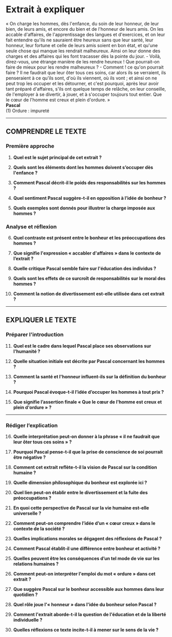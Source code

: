 # Extrait à expliquer

« On charge les hommes, dès l'enfance, du soin de leur honneur, de leur bien, de leurs amis, et encore du bien et de l'honneur de leurs amis. On les accable d'affaires, de l'apprentissage des langues et d'exercices, et on leur fait entendre qu'ils ne sauraient être heureux sans que leur santé, leur honneur, leur fortune et celle de leurs amis soient en bon état, et qu'une seule chose qui manque les rendrait malheureux. Ainsi on leur donne des charges et des affaires qui les font tracasser dès la pointe du jour. - Voilà, direz-vous, une étrange manière de les rendre heureux ! Que pourrait-on faire de mieux pour les rendre malheureux ? - Comment ! ce qu'on pourrait faire ? Il ne faudrait que leur ôter tous ces soins, car alors ils se verraient, ils penseraient à ce qu'ils sont, d'où ils viennent, où ils vont ; et ainsi on ne peut trop les occuper et les détourner, et c'est pourquoi, après leur avoir tant préparé d'affaires, s'ils ont quelque temps de relâche, on leur conseille, de l'employer à se divertir, à jouer, et à s'occuper toujours tout entier. Que le cœur de l'homme est creux et plein d'ordure. »  
**Pascal**  
(1) Ordure : impureté

---

## COMPRENDRE LE TEXTE

### Première approche

1. **Quel est le sujet principal de cet extrait ?**

2. **Quels sont les éléments dont les hommes doivent s’occuper dès l'enfance ?**

3. **Comment Pascal décrit-il le poids des responsabilités sur les hommes ?**

4. **Quel sentiment Pascal suggère-t-il en opposition à l’idée de bonheur ?**

5. **Quels exemples sont donnés pour illustrer la charge imposée aux hommes ?**

### Analyse et réflexion

6. **Quel contraste est présent entre le bonheur et les préoccupations des hommes ?**

7. **Que signifie l'expression « accabler d'affaires » dans le contexte de l’extrait ?**

8. **Quelle critique Pascal semble faire sur l'éducation des individus ?**

9. **Quels sont les effets de ce surcroît de responsabilités sur le moral des hommes ?**

10. **Comment la notion de divertissement est-elle utilisée dans cet extrait ?**

---

## EXPLIQUER LE TEXTE

### Préparer l'introduction

11. **Quel est le cadre dans lequel Pascal place ses observations sur l'humanité ?**

12. **Quelle situation initiale est décrite par Pascal concernant les hommes ?**

13. **Comment la santé et l'honneur influent-ils sur la définition du bonheur ?**

14. **Pourquoi Pascal évoque-t-il l’idée d’occuper les hommes à tout prix ?**

15. **Que signifie l’assertion finale « Que le cœur de l'homme est creux et plein d'ordure » ?**

---

### Rédiger l’explication

16. **Quelle interprétation peut-on donner à la phrase « il ne faudrait que leur ôter tous ces soins » ?**

17. **Pourquoi Pascal pense-t-il que la prise de conscience de soi pourrait être négative ?**

18. **Comment cet extrait reflète-t-il la vision de Pascal sur la condition humaine ?**

19. **Quelle dimension philosophique du bonheur est explorée ici ?**

20. **Quel lien peut-on établir entre le divertissement et la fuite des préoccupations ?**

21. **En quoi cette perspective de Pascal sur la vie humaine est-elle universelle ?**

22. **Comment peut-on comprendre l’idée d’un « cœur creux » dans le contexte de la société ?**

23. **Quelles implications morales se dégagent des réflexions de Pascal ?**

24. **Comment Pascal établit-il une différence entre bonheur et activité ?**

25. **Quelles peuvent être les conséquences d’un tel mode de vie sur les relations humaines ?**

26. **Comment peut-on interpréter l'emploi du mot « ordure » dans cet extrait ?**

27. **Que suggère Pascal sur le bonheur accessible aux hommes dans leur quotidien ?**

28. **Quel rôle joue l'« honneur » dans l'idée du bonheur selon Pascal ?**

29. **Comment l'extrait aborde-t-il la question de l'éducation et de la liberté individuelle ?**

30. **Quelles réflexions ce texte incite-t-il à mener sur le sens de la vie ?**